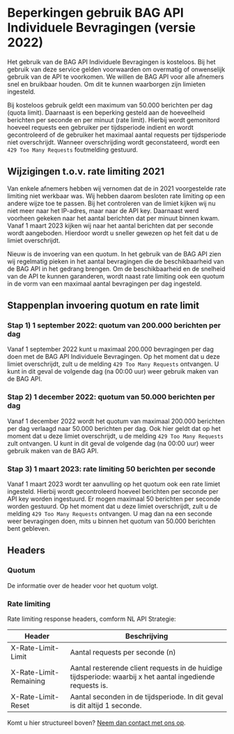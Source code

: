 # Beperkingen gebruik BAG API Individuele Bevragingen (versie 2022)
Het gebruik van de BAG API Individuele Bevragingen is kosteloos. Bij het gebruik van deze service gelden voorwaarden om overmatig of onwenselijk gebruik van de API te voorkomen. We willen de BAG API voor alle afnemers snel en bruikbaar houden. Om dit te kunnen waarborgen zijn limieten ingesteld.

Bij kosteloos gebruik geldt een maximum van 50.000 berichten per dag (quota limit). Daarnaast is een beperking gesteld aan de hoeveelheid berichten per seconde en per minuut (rate limit). Hierbij wordt gemonitord hoeveel requests een gebruiker per tijdsperiode indient en wordt gecontroleerd of de gebruiker het maximaal aantal requests per tijdsperiode niet overschrijdt. Wanneer overschrijding wordt geconstateerd, wordt een `429 Too Many Requests` foutmelding gestuurd.
  
## Wijzigingen t.o.v. rate limiting 2021

Van enkele afnemers hebben wij vernomen dat de in 2021 voorgestelde rate limiting niet werkbaar was. Wij hebben daarom besloten rate limiting op een andere wijze toe te passen. Bij het controleren van de limiet kijken wij nu niet meer naar het IP-adres, maar naar de API key. 
Daarnaast werd voorheen gekeken naar het aantal berichten dat per minuut binnen kwam. Vanaf 1 maart 2023 kijken wij naar het aantal berichten dat per seconde wordt aangeboden. Hierdoor wordt u sneller gewezen op het feit dat u de limiet overschrijdt.  
  
  Nieuw is de invoering van een quotum. In het gebruik van de BAG API zien wij regelmatig pieken in het aantal bevragingen die de beschikbaarheid van de BAG API in het gedrang brengen. Om de beschikbaarheid en de snelheid van de API te kunnen garanderen, wordt naast rate limiting ook een quotum in de vorm van een maximaal aantal bevragingen per dag ingesteld. 
  
## Stappenplan invoering quotum en rate limit
  
###   Stap 1)	1 september 2022: quotum van 200.000 berichten per dag  
Vanaf 1 september 2022 kunt u maximaal 200.000 bevragingen per dag doen met de BAG API Individuele Bevragingen. Op het moment dat u deze limiet overschrijdt, zult u de melding `429 Too Many Requests` ontvangen. U kunt in dit geval de volgende dag (na 00:00 uur) weer gebruik maken van de BAG API. 
###   Stap 2)	1 december 2022: quotum van 50.000 berichten per dag  
Vanaf 1 december 2022 wordt het quotum van maximaal 200.000 berichten per dag verlaagd naar 50.000 berichten per dag. Ook hier geldt dat op het moment dat u deze limiet overschrijdt, u de melding `429 Too Many Requests` zult ontvangen. U kunt in dit geval de volgende dag (na 00:00 uur) weer gebruik maken van de BAG API.
###   Stap 3)	1 maart 2023: rate limiting 50 berichten per seconde
Vanaf 1 maart 2023 wordt ter aanvulling op het quotum ook een rate limiet ingesteld. Hierbij wordt gecontroleerd hoeveel berichten per seconde per API key worden ingestuurd. Er mogen maximaal 50 berichten per seconde worden gestuurd. Op het moment dat u deze limiet overschrijdt, zult u de melding `429 Too Many Requests` ontvangen. U mag dan na een seconde weer bevragingen doen, mits u binnen het quotum van 50.000 berichten bent gebleven.  

## Headers
### Quotum  
  
De informatie over de header voor het quotum volgt.   
  
### Rate limiting 

Rate limiting response headers, comform NL API Strategie:

| Header | Beschrijving |
|--------|--------------|
| X-Rate-Limit-Limit | Aantal requests per seconde (n) |
| X-Rate-Limit-Remaining | Aantal resterende client requests in de huidige tijdsperiode: waarbij x het aantal ingediende requests is. |
| X-Rate-Limit-Reset | Aantal seconden in de tijdsperiode. In dit geval is dit altijd 1 seconde. |

Komt u hier structureel boven? [Neem dan contact met ons op](https://formulieren.kadaster.nl/contact_bag).
